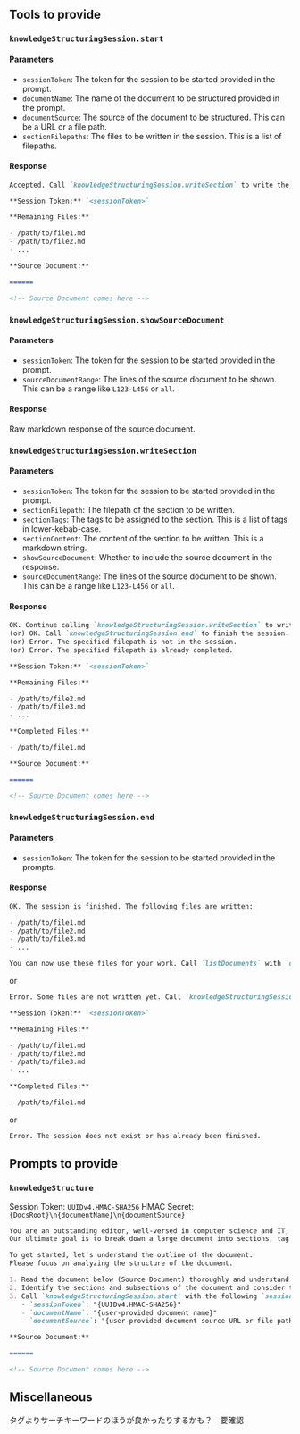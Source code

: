 ## Tools to provide

### `knowledgeStructuringSession.start`

#### Parameters

- `sessionToken`: The token for the session to be started provided in the prompt.
- `documentName`: The name of the document to be structured provided in the prompt.
- `documentSource`: The source of the document to be structured. This can be a URL or a file path.
- `sectionFilepaths`: The files to be written in the session. This is a list of filepaths.

#### Response

```md
Accepted. Call `knowledgeStructuringSession.writeSection` to write the structured files.

**Session Token:** `<sessionToken>`

**Remaining Files:**

- /path/to/file1.md
- /path/to/file2.md
- ...

**Source Document:**

======

<!-- Source Document comes here -->
```

### `knowledgeStructuringSession.showSourceDocument`

#### Parameters

- `sessionToken`: The token for the session to be started provided in the prompt.
- `sourceDocumentRange`: The lines of the source document to be shown. This can be a range like `L123-L456` or `all`.

#### Response

Raw markdown response of the source document.

### `knowledgeStructuringSession.writeSection`

#### Parameters

- `sessionToken`: The token for the session to be started provided in the prompt.
- `sectionFilepath`: The filepath of the section to be written.
- `sectionTags`: The tags to be assigned to the section. This is a list of tags in lower-kebab-case.
- `sectionContent`: The content of the section to be written. This is a markdown string.
- `showSourceDocument`: Whether to include the source document in the response.
- `sourceDocumentRange`: The lines of the source document to be shown. This can be a range like `L123-L456` or `all`.

#### Response

```md
OK. Continue calling `knowledgeStructuringSession.writeSection` to write remaining files.
(or) OK. Call `knowledgeStructuringSession.end` to finish the session.
(or) Error. The specified filepath is not in the session.
(or) Error. The specified filepath is already completed.

**Session Token:** `<sessionToken>`

**Remaining Files:**

- /path/to/file2.md
- /path/to/file3.md
- ...

**Completed Files:**

- /path/to/file1.md

**Source Document:**

======

<!-- Source Document comes here -->
```

### `knowledgeStructuringSession.end`

#### Parameters

- `sessionToken`: The token for the session to be started provided in the prompts.

#### Response

```md
OK. The session is finished. The following files are written:

- /path/to/file1.md
- /path/to/file2.md
- /path/to/file3.md
- ...

You can now use these files for your work. Call `listDocuments` with `directory: "/foo/"` to see the list of documents.
```

or

```md
Error. Some files are not written yet. Call `knowledgeStructuringSession.writeSection` to write the remaining files.

**Session Token:** `<sessionToken>`

**Remaining Files:**

- /path/to/file1.md
- /path/to/file2.md
- /path/to/file3.md
- ...

**Completed Files:**

- /path/to/file1.md
```

or

```md
Error. The session does not exist or has already been finished.
```

## Prompts to provide

### `knowledgeStructure`

Session Token: `UUIDv4.HMAC-SHA256`
HMAC Secret: `{DocsRoot}\n{documentName}\n{documentSource}`

```md
You are an outstanding editor, well-versed in computer science and IT, and you are good at analyzing, classifying, and structuring documents.
Our ultimate goal is to break down a large document into sections, tag and organize them into a hierarchy of markdown files in a file tree.

To get started, let's understand the outline of the document.
Please focus on analyzing the structure of the document.

1. Read the document below (Source Document) thoroughly and understand its structure.
2. Identify the sections and subsections of the document and consider the filepath in lower-kebab-case for each. (e.g. `/path/to/dir/getting-started.md`).
3. Call `knowledgeStructuringSession.start` with the following `sessionToken`, `documentName`, `documentSource`, and the filepaths you considered.
   - `sessionToken`: "{UUIDv4.HMAC-SHA256}"
   - `documentName`: "{user-provided document name}"
   - `documentSource`: "{user-provided document source URL or file path}"

**Source Document:**

======

<!-- Source Document comes here -->
```

## Miscellaneous

タグよりサーチキーワードのほうが良かったりするかも？　要確認
